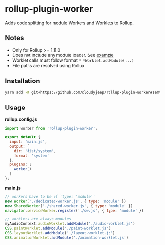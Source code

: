 # rollup-plugin-worker

Adds code splitting for module Workers and Worklets to Rollup.

## Notes

* Only for Rollup >= 1.11.0
* Does not include any module loader. See [example](example)
* Worklet calls must follow format `*.*Worklet.addModule(...)`
* File paths are resolved using Rollup

## Installation

```sh
yarn add -D git+https://github.com/cloudyjeep/rollup-plugin-worker#semver:^2.0.0
```

## Usage

**rollup.config.js**

```javascript
import worker from 'rollup-plugin-worker';

export default {
  input: 'main.js',
  output: {
    dir: 'dist/system',
    format: 'system'
  },
  plugins: [
    worker()
  ]
};
```

**main.js**

```javascript
// workers have to be of `type: 'module'`
new Worker('./dedicated-worker.js', { type: 'module' })
new SharedWorker('./shared-worker.js', { type: 'module' })
navigator.serviceWorker.register('./sw.js', { type: 'module' })

// worklets are always modules
myAudioContext.audioWorklet.addModule('./audio-worklet.js')
CSS.paintWorklet.addModule('./paint-worklet.js')
CSS.layoutWorklet.addModule('./layout-worklet.js')
CSS.animationWorklet.addModule('./animation-worklet.js')
```
